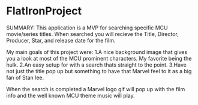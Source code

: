 # FlatIronProject

SUMMARY:
This application is a MVP for searching specific MCU movie/series titles. When searched you will recieve the Title, Director, Producer, Star, and release date for the film. 


My main goals of this project were:
1.A nice background image that gives you a look at most of the MCU prominent characters. My favorite being the hulk.
2.An easy setup for with a search thats straight to the point.
3.Have not just the title pop up but something to have that Marvel feel to it as a big fan of Stan lee.


When the search is completed a Marvel logo gif will pop up with the film info and the well known MCU theme music will play.
